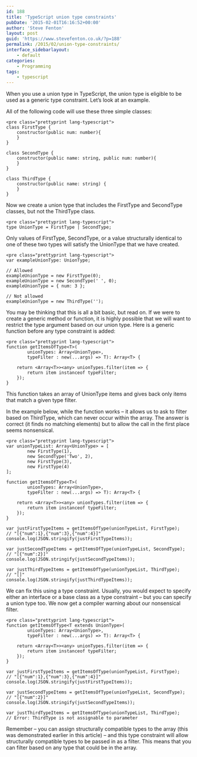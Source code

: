 ```yaml
---
id: 188
title: 'TypeScript union type constraints'
pubDate: '2015-02-01T16:16:52+00:00'
author: 'Steve Fenton'
layout: post
guid: 'https://www.stevefenton.co.uk/?p=188'
permalink: /2015/02/union-type-constraints/
interface_sidebarlayout:
    - default
categories:
    - Programming
tags:
    - typescript
---
```


When you use a union type in TypeScript, the union type is eligible to be used as a generic type constraint. Let’s look at an example.

All of the following code will use these three simple classes:

```
<pre class="prettyprint lang-typescript">
class FirstType {
    constructor(public num: number){
    }
}

class SecondType {
    constructor(public name: string, public num: number){
    }
}

class ThirdType {
    constructor(public name: string) {
    }
}
```

Now we create a union type that includes the FirstType and SecondType classes, but not the ThirdType class.

```
<pre class="prettyprint lang-typescript">
type UnionType = FirstType | SecondType;
```

Only values of FirstType, SecondType, or a value structurally identical to one of these two types will satisfy the UnionType that we have created.

```
<pre class="prettyprint lang-typescript">
var exampleUnionType: UnionType;

// Allowed
exampleUnionType = new FirstType(0);
exampleUnionType = new SecondType(' ', 0);
exampleUnionType = { num: 3 };

// Not allowed
exampleUnionType = new ThirdType('');
```

You may be thinking that this is all a bit basic, but read on. If we were to create a generic method or function, it is highly possible that we will want to restrict the type argument based on our union type. Here is a generic function before any type constraint is added:

```
<pre class="prettyprint lang-typescript">
function getItemsOfType<T>(
        unionTypes: Array<UnionType>,
        typeFilter : new(...args) => T): Array<T> {
       
    return <Array<T>><any> unionTypes.filter(item => {
        return item instanceof typeFilter;
    });
}
```

This function takes an array of UnionType items and gives back only items that match a given type filter.

In the example below, while the function works – it allows us to ask to filter based on ThirdType, which can never occur within the array. The answer is correct (it finds no matching elements) but to allow the call in the first place seems nonsensical.

```
<pre class="prettyprint lang-typescript">
var unionTypeList: Array<UnionType> = [
        new FirstType(1),
        new SecondType('Two', 2),
        new FirstType(3),
        new FirstType(4)
];

function getItemsOfType<T>(
        unionTypes: Array<UnionType>,
        typeFilter : new(...args) => T): Array<T> {
               
    return <Array<T>><any> unionTypes.filter(item => {
        return item instanceof typeFilter;
    });
}

var justFirstTypeItems = getItemsOfType(unionTypeList, FirstType);
// "[{"num":1},{"num":3},{"num":4}]"
console.log(JSON.stringify(justFirstTypeItems));

var justSecondTypeItems = getItemsOfType(unionTypeList, SecondType);
// "[{"num":2}]"
console.log(JSON.stringify(justSecondTypeItems));

var justThirdTypeItems = getItemsOfType(unionTypeList, ThirdType);
// "[]"
console.log(JSON.stringify(justThirdTypeItems));
```

We can fix this using a type constraint. Usually, you would expect to specify either an interface or a base class as a type constraint – but you can specify a union type too. We now get a compiler warning about our nonsensical filter.

```
<pre class="prettyprint lang-typescript">
function getItemsOfType<T extends UnionType>(
        unionTypes: Array<UnionType>,
        typeFilter : new(...args) => T): Array<T> {
               
    return <Array<T>><any> unionTypes.filter(item => {
        return item instanceof typeFilter;
    });
}

var justFirstTypeItems = getItemsOfType(unionTypeList, FirstType);
// "[{"num":1},{"num":3},{"num":4}]"
console.log(JSON.stringify(justFirstTypeItems));

var justSecondTypeItems = getItemsOfType(unionTypeList, SecondType);
// "[{"num":2}]"
console.log(JSON.stringify(justSecondTypeItems));

var justThirdTypeItems = getItemsOfType(unionTypeList, ThirdType);
// Error: ThirdType is not assignable to parameter
```

Remember – you can assign structurally compatible types to the array (this was demonstrated earlier in this article) – and this type constraint will allow structurally compatible types to be passed in as a filter. This means that you can filter based on any type that could be in the array.